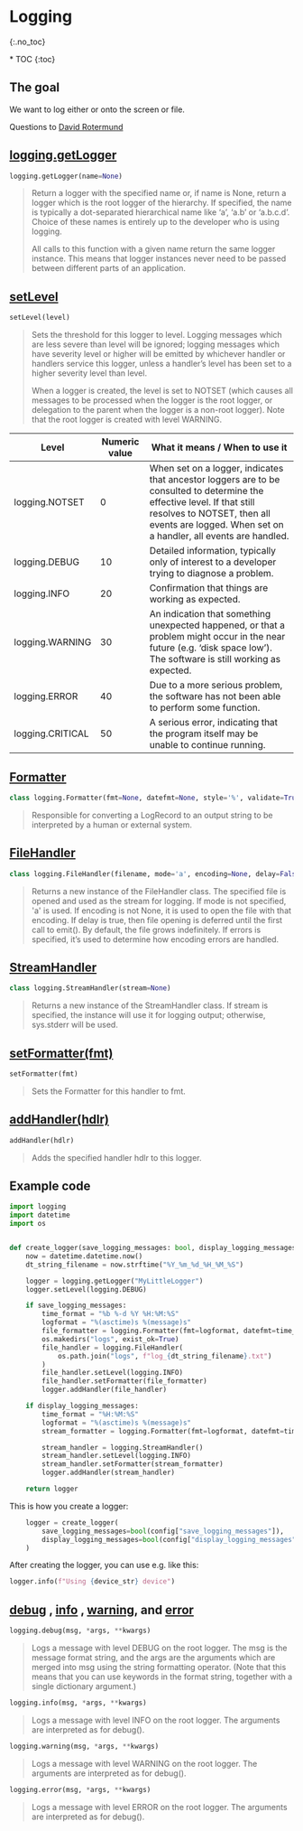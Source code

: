 # Logging
{:.no_toc}

<nav markdown="1" class="toc-class">
* TOC
{:toc}
</nav>

## The goal

We want to log either or onto the screen or file. 

Questions to [David Rotermund](mailto:davrot@uni-bremen.de)



## [logging.getLogger](https://docs.python.org/3/library/logging.html#logging.getLogger)


```python
logging.getLogger(name=None)
```

> Return a logger with the specified name or, if name is None, return a logger which is the root logger of the hierarchy. If specified, the name is typically a dot-separated hierarchical name like ‘a’, ‘a.b’ or ‘a.b.c.d’. Choice of these names is entirely up to the developer who is using logging.
> 
> All calls to this function with a given name return the same logger instance. This means that logger instances never need to be passed between different parts of an application.

## [setLevel](https://docs.python.org/3/library/logging.html#logging.Logger.setLevel)

```python
setLevel(level)
```

> Sets the threshold for this logger to level. Logging messages which are less severe than level will be ignored; logging messages which have severity level or higher will be emitted by whichever handler or handlers service this logger, unless a handler’s level has been set to a higher severity level than level.
> 
> When a logger is created, the level is set to NOTSET (which causes all messages to be processed when the logger is the root logger, or delegation to the parent when the logger is a non-root logger). Note that the root logger is created with level WARNING.


|Level|Numeric value|What it means / When to use it|
|---|---|---|
|logging.NOTSET|0|When set on a logger, indicates that ancestor loggers are to be consulted to determine the effective level. If that still resolves to NOTSET, then all events are logged. When set on a handler, all events are handled.|
|logging.DEBUG|10|Detailed information, typically only of interest to a developer trying to diagnose a problem.|
|logging.INFO|20|Confirmation that things are working as expected.|
|logging.WARNING|30|An indication that something unexpected happened, or that a problem might occur in the near future (e.g. ‘disk space low’). The software is still working as expected.|
|logging.ERROR|40|Due to a more serious problem, the software has not been able to perform some function.|
|logging.CRITICAL|50|A serious error, indicating that the program itself may be unable to continue running.

## [Formatter](https://docs.python.org/3/library/logging.html#logging.Formatter)

```python
class logging.Formatter(fmt=None, datefmt=None, style='%', validate=True, *, defaults=None)
```

> Responsible for converting a LogRecord to an output string to be interpreted by a human or external system.


## [FileHandler](https://docs.python.org/3/library/logging.handlers.html#logging.FileHandler)

```python
class logging.FileHandler(filename, mode='a', encoding=None, delay=False, errors=None)
```

> Returns a new instance of the FileHandler class. The specified file is opened and used as the stream for logging. If mode is not specified, 'a' is used. If encoding is not None, it is used to open the file with that encoding. If delay is true, then file opening is deferred until the first call to emit(). By default, the file grows indefinitely. If errors is specified, it’s used to determine how encoding errors are handled.

## [StreamHandler](https://docs.python.org/3/library/logging.handlers.html#logging.StreamHandler)

```python
class logging.StreamHandler(stream=None)
```

> Returns a new instance of the StreamHandler class. If stream is specified, the instance will use it for logging output; otherwise, sys.stderr will be used.

## [setFormatter(fmt)](https://docs.python.org/3/library/logging.html#logging.Handler.setFormatter)

```python
setFormatter(fmt)
```

> Sets the Formatter for this handler to fmt.

## [addHandler(hdlr)](https://docs.python.org/3/library/logging.html#logging.Logger.addHandler)

```python
addHandler(hdlr)
```

> Adds the specified handler hdlr to this logger.


## Example code

```python
import logging
import datetime
import os


def create_logger(save_logging_messages: bool, display_logging_messages: bool):
    now = datetime.datetime.now()
    dt_string_filename = now.strftime("%Y_%m_%d_%H_%M_%S")

    logger = logging.getLogger("MyLittleLogger")
    logger.setLevel(logging.DEBUG)

    if save_logging_messages:
        time_format = "%b %-d %Y %H:%M:%S"
        logformat = "%(asctime)s %(message)s"
        file_formatter = logging.Formatter(fmt=logformat, datefmt=time_format)
        os.makedirs("logs", exist_ok=True)
        file_handler = logging.FileHandler(
            os.path.join("logs", f"log_{dt_string_filename}.txt")
        )
        file_handler.setLevel(logging.INFO)
        file_handler.setFormatter(file_formatter)
        logger.addHandler(file_handler)

    if display_logging_messages:
        time_format = "%H:%M:%S"
        logformat = "%(asctime)s %(message)s"
        stream_formatter = logging.Formatter(fmt=logformat, datefmt=time_format)

        stream_handler = logging.StreamHandler()
        stream_handler.setLevel(logging.INFO)
        stream_handler.setFormatter(stream_formatter)
        logger.addHandler(stream_handler)

    return logger
```

This is how you create a logger: 

```python
    logger = create_logger(
        save_logging_messages=bool(config["save_logging_messages"]),
        display_logging_messages=bool(config["display_logging_messages"]),
    )
```

After creating the logger, you can use e.g. like this:

```python
logger.info(f"Using {device_str} device")
```

## [debug](https://docs.python.org/3/library/logging.html#logging.debug) , [info](https://docs.python.org/3/library/logging.html#logging.info) ,  [warning](https://docs.python.org/3/library/logging.html#logging.warning), and [error](https://docs.python.org/3/library/logging.html#logging.error)

```python
logging.debug(msg, *args, **kwargs)
```

> Logs a message with level DEBUG on the root logger. The msg is the message format string, and the args are the arguments which are merged into msg using the string formatting operator. (Note that this means that you can use keywords in the format string, together with a single dictionary argument.)

```python
logging.info(msg, *args, **kwargs)
```

> Logs a message with level INFO on the root logger. The arguments are interpreted as for debug().

```python
logging.warning(msg, *args, **kwargs)
```

> Logs a message with level WARNING on the root logger. The arguments are interpreted as for debug().


```python
logging.error(msg, *args, **kwargs)
```

> Logs a message with level ERROR on the root logger. The arguments are interpreted as for debug().


    
